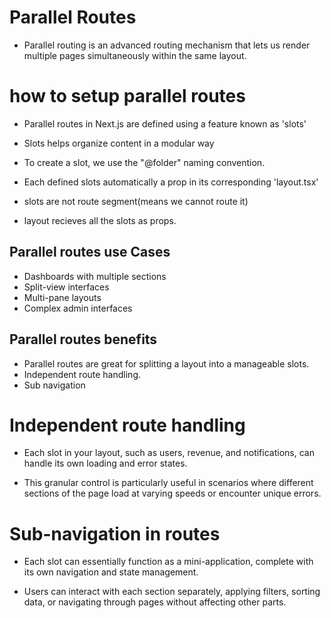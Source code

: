 # Parallel Routes

- Parallel routing is an advanced routing mechanism that lets us render multiple pages simultaneously within the same layout.

# how to setup parallel routes

- Parallel routes in Next.js are defined using a feature known as 'slots'

- Slots helps organize content in a modular way

- To create a slot, we use the "@folder" naming convention.

- Each defined slots automatically a prop in its corresponding 'layout.tsx'

- slots are not route segment(means we cannot route it)

- layout recieves all the slots as props.

## Parallel routes use Cases

- Dashboards with multiple sections
- Split-view interfaces
- Multi-pane layouts
- Complex admin interfaces

## Parallel routes benefits

- Parallel routes are great for splitting a layout into a manageable slots.
- Independent route handling.
- Sub navigation

# Independent route handling

- Each slot in your layout, such as users, revenue, and notifications, can handle its own loading and error states.

- This granular control is particularly useful in scenarios where different sections of the page load at varying speeds or encounter unique errors.

# Sub-navigation in routes

- Each slot can essentially function as a mini-application, complete with its own navigation and state management.

- Users can interact with each section separately, applying filters, sorting data, or navigating through pages without affecting other parts.



